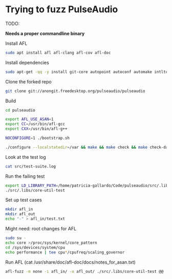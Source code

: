 # Trying to fuzz PulseAudio

TODO:

**Needs a proper commandline binary**

Install AFL

~~~~bash
sudo apt install afl afl-clang afl-cov afl-doc
~~~~

Install dependencies

~~~~bash
sudo apt-get -qq -y install git-core autopoint autoconf automake intltool check libasound2-dev libasyncns-dev libatomic-ops-dev libavahi-client-dev libbluetooth-dev libsbc-dev libcap-dev libfftw3-dev libgconf2-dev libglib2.0-dev libgtk-3-dev libice-dev libjack-dev libjson-c-dev liblircclient-dev libltdl-dev liborc-0.4-dev libsamplerate0-dev libsndfile1-dev libspeexdsp-dev libssl-dev libtdb-dev libudev-dev libwebrtc-audio-processing-dev libwrap0-dev libx11-xcb-dev libxcb1-dev libxtst-dev
~~~~

Clone the forked repo

~~~~bash
git clone git://anongit.freedesktop.org/pulseaudio/pulseaudio
~~~~

Build

~~~~bash
cd pulseaudio

export AFL_USE_ASAN=1
export CC=/usr/bin/afl-gcc
export CXX=/usr/bin/afl-g++

NOCONFIGURE=1 ./bootstrap.sh

./configure --localstatedir=/var && make && make check && make check-daemon && make install DESTDIR=`mktemp -d`
~~~~

Look at the test log

~~~~bash
cat src/test-suite.log
~~~~

Run the failing test

~~~~bash
export LD_LIBRARY_PATH=/home/patricia-gallardo/Code/pulseaudio/src/.libs/
./src/.libs/core-util-test
~~~~

Set up test cases

~~~~bash
mkdir afl_in
mkdir afl_out
echo "-" > afl_in/test.txt
~~~~

Might need: root changes for AFL

~~~~bash
sudo su -
echo core >/proc/sys/kernel/core_pattern
cd /sys/devices/system/cpu
echo performance | tee cpu*/cpufreq/scaling_governor
~~~~

Run AFL
(cat /usr/share/doc/afl-doc/docs/notes_for_asan.txt)

~~~~bash
afl-fuzz -m none -i afl_in/ -o afl_out/ ./src/.libs/core-util-test @@
~~~~
